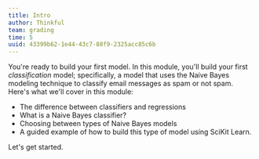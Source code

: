 ```yaml
---
title: Intro
author: Thinkful
team: grading
time: 5
uuid: 43399b62-1e44-43c7-88f9-2325acc85c6b
---
```


You're ready to build your first model. In this module, you'll build your first *classification* model; specifically, a model that uses the Naive Bayes modeling technique to classify email messages as spam or not spam. Here's what we'll cover in this module:

* The difference between classifiers and regressions
* What is a Naive Bayes classifier?
* Choosing between types of Naive Bayes models
* A guided example of how to build this type of model using SciKit Learn.

Let's get started.
